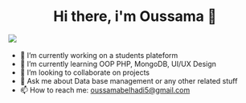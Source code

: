 <h1 align="center">Hi there, i'm Oussama 👋</h1>

<p align="center">
  
  <a href="[
](https://www.linkedin.com/in/belhadi-oussama-211174209/)"><img src="![image](https://user-images.githubusercontent.com/91610919/190928271-f22244a9-75a0-44dc-8ad5-5baf0e25460c.png)"/></a>
  <a href=""><img src=""/></a>
  
</p>

- 🔭 I’m currently working on a students plateform
- 🌱 I’m currently learning OOP PHP, MongoDB, UI/UX Design
- 👯 I’m looking to collaborate on projects
- 💬 Ask me about Data base management or any other related stuff
- 📫 How to reach me: oussamabelhadi5@gmail.com



<!--
Here are some ideas to get you started:

- 😄 Pronouns: ...

- ⚡ Fun fact: ...

- 🤔 I’m looking for help with ...

-->
